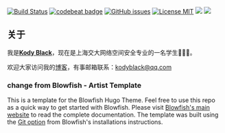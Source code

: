 [![Build Status](https://travis-ci.org/distiny-cool/distiny-cool.github.io.svg?branch=master)](https://travis-ci.org/distiny-cool/distiny-cool.github.io)
[![codebeat badge](https://codebeat.co/badges/5f031df3-f6c1-4ec0-911a-ff6617ca50b9)](https://codebeat.co/projects/github-com-distiny-cool-distiny-cool-github-io-master)
[![GitHub issues](https://img.shields.io/github/issues/distiny-cool/distiny-cool.github.io.svg?style=flat)](https://github.com/distiny-cool/distiny-cool.github.io/issues)
[![License MIT](https://img.shields.io/badge/license-MIT-blue.svg?style=flat)](https://github.com/home-assistant/home-assistant-iOS/blob/master/LICENSE)
[![](https://img.shields.io/github/stars/distiny-cool/distiny-cool.github.io.svg?style=social&label=Star)](https://github.com/distiny-cool/distiny-cool.github.io)
[![](https://img.shields.io/github/forks/distiny-cool/distiny-cool.github.io.svg?style=social&label=Fork)](https://github.com/distiny-cool/distiny-cool.github.io)

## 关于

我是[**Kody Black**](https://github.com/distiny-cool)，现在是上海交大网络空间安全专业的一名学生🤖🤖🤖。

欢迎大家访问我的[博客](https://distiny-cool.github.io/blog)，有事邮箱联系：kodyblack@qq.com

### change from Blowfish - Artist Template
This is a template for the Blowfish Hugo Theme. Feel free to use this repo as a quick way to get started with Blowfish. Please visit [Blowfish's main website](https://github.com/nunocoracao/blowfish) to read the complete documentation.
The template was built using the [Git option](https://nunocoracao.github.io/blowfish/docs/installation/#install-using-git) from Blowfish's installations instructions.

